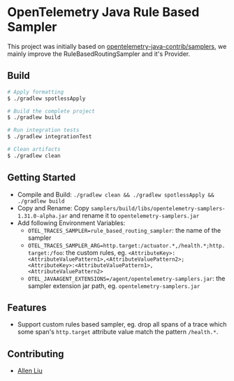 # OpenTelemetry Java Rule Based Sampler

This project was initially based on [opentelemetry-java-contrib/samplers](https://github.com/open-telemetry/opentelemetry-java-contrib/tree/main/samplers), we mainly improve the RuleBasedRoutingSampler and it's Provider.

## Build

```bash
# Apply formatting
$ ./gradlew spotlessApply

# Build the complete project
$ ./gradlew build

# Run integration tests
$ ./gradlew integrationTest

# Clean artifacts
$ ./gradlew clean
```

## Getting Started

- Compile and Build: `./gradlew clean && ./gradlew spotlessApply && ./gradlew build`
- Copy and Rename: Copy `samplers/build/libs/opentelemetry-samplers-1.31.0-alpha.jar` and rename it to `opentelemetry-samplers.jar`
- Add following Environment Variables:
  - `OTEL_TRACES_SAMPLER=rule_based_routing_sampler`: the name of the sampler
  - `OTEL_TRACES_SAMPLER_ARG=http.target:/actuator.*,/health.*;http.target:/foo`: the custom rules, eg. `<AttributeKey>:<AttributeValuePattern1>,<AttributeValuePattern2>;<AttributeKey>:<AttributeValuePattern1>,<AttributeValuePattern2>`
  - `OTEL_JAVAAGENT_EXTENSIONS=/agent/opentelemetry-samplers.jar`: the sampler extension jar path, eg. `opentelemetry-samplers.jar`

## Features

- Support custom rules based sampler, eg. drop all spans of a trace which some span's `http.target` attribute value match the pattern `/health.*`.

## Contributing

- [Allen Liu](https://github.com/allenliu88)

